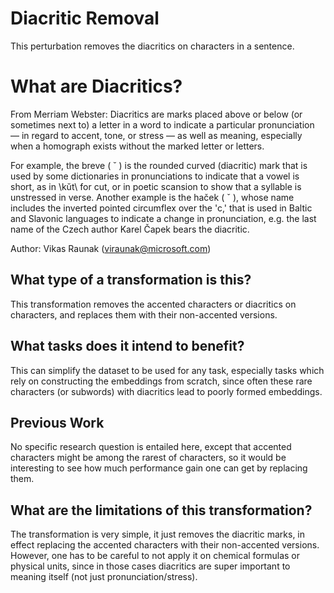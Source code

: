 # Diacritic Removal 
This perturbation removes the diacritics on characters in a sentence.

# What are Diacritics?

From Merriam Webster: Diacritics are marks placed above or below (or sometimes next to) a letter in a word to indicate a particular pronunciation — in regard to accent, tone, or stress — as well as meaning, especially when a homograph exists without the marked letter or letters. 

For example, the breve ( ˘ ) is the rounded curved (diacritic) mark that is used by some dictionaries in pronunciations to indicate that a vowel is short, as in \kŭt\ for cut, or in poetic scansion to show that a syllable is unstressed in verse. Another example is the haček ( ˇ ), whose name includes the inverted pointed circumflex over the 'c,' that is used in Baltic and Slavonic languages to indicate a change in pronunciation, e.g. the last name of the Czech author Karel Čapek bears the diacritic.

Author: Vikas Raunak (viraunak@microsoft.com)

## What type of a transformation is this?
This transformation removes the accented characters or diacritics on characters, and replaces them with their non-accented versions.

## What tasks does it intend to benefit?
This can simplify the dataset to be used for any task, especially tasks which rely on constructing the embeddings from scratch, since often these rare characters (or subwords) with diacritics lead to poorly formed embeddings. 

## Previous Work
No specific research question is entailed here, except that accented characters might be among the rarest of characters, so it would be interesting to see how much performance gain one can get by replacing them.

## What are the limitations of this transformation?
The transformation is very simple, it just removes the diacritic marks, in effect replacing the accented characters with their non-accented versions. However, one has to be careful to not apply it on chemical formulas or physical units, since in those cases diacritics are super important to meaning itself (not just pronunciation/stress).
